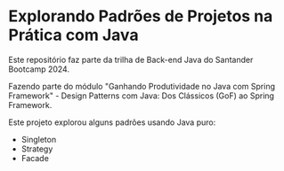 # Explorando Padrões de Projetos na Prática com Java

Este repositório faz parte da trilha de Back-end Java do Santander Bootcamp 2024.

Fazendo parte do módulo "Ganhando Produtividade no Java com Spring Framework" - Design Patterns com Java: Dos Clássicos (GoF) ao Spring Framework.

Este projeto explorou alguns padrões usando Java puro:
- Singleton
- Strategy
- Facade
